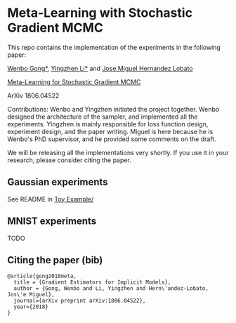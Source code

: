 # Meta-Learning with Stochastic Gradient MCMC

This repo contains the implementation of the experiments in the following paper:

[Wenbo Gong*](http://mlg.eng.cam.ac.uk/?portfolio=wenbo-gong),
[Yingzhen Li*](http://yingzhenli.net) and
[Jose Miguel Hernandez Lobato](https://jmhl.org)

[Meta-Learning for Stochastic Gradient MCMC](https://arxiv.org/abs/1806.04522)

ArXiv 1806.04522

Contributions: Wenbo and Yingzhen initiated the project together. 
Wenbo designed the architecture of the sampler, and implemented all the experiments.
Yingzhen is mainly responsible for loss function design, experiment design, and the paper writing.
Miguel is here because he is Wenbo's PhD supervisor, and he provided some comments on the draft.

We will be releasing all the implementations very shortly. 
If you use it in your research, please consider citing the paper.

## Gaussian experiments

See README in [Toy Example/](Toy%20Example/)

## MNIST experiments

TODO

## Citing the paper (bib)
```
@article{gong2018meta,
  title = {Gradient Estimators for Implicit Models},
  author = {Gong, Wenbo and Li, Yingzhen and Hern\'andez-Lobato, Jos\'e Miguel},
  journal={arXiv preprint arXiv:1806.04522},
  year={2018}
}
```
